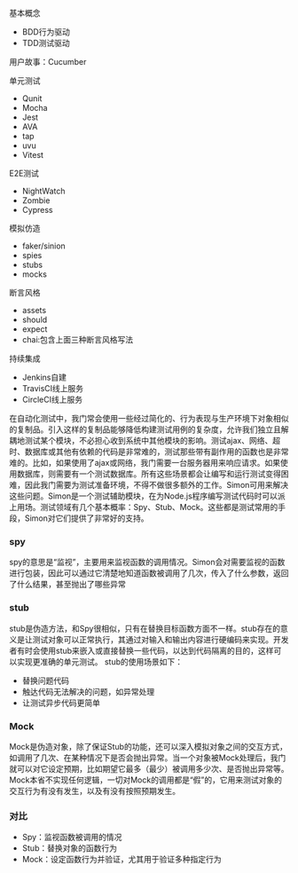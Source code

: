 基本概念
+ BDD行为驱动
+ TDD测试驱动

用户故事：Cucumber

单元测试
+ Qunit
+ Mocha
+ Jest
+ AVA
+ tap
+ uvu
+ Vitest

E2E测试
+ NightWatch
+ Zombie
+ Cypress

模拟仿造
+ faker/sinion
+ spies
+ stubs
+ mocks

断言风格
+ assets
+ should
+ expect
+ chai:包含上面三种断言风格写法

持续集成
+ Jenkins自建
+ TravisCI线上服务
+ CircleCI线上服务

在自动化测试中，我门常会使用一些经过简化的、行为表现与生产环境下对象相似的复制品。引入这样的复制品能够降低构建测试用例的复杂度，允许我们独立且解耦地测试某个模块，不必担心收到系统中其他模块的影响。测试ajax、网络、超时、数据库或其他有依赖的代码是非常难的，测试那些带有副作用的函数也是非常难的。比如，如果使用了ajax或网络，我门需要一台服务器用来响应请求。如果使用数据库，则需要有一个测试数据库。所有这些场景都会让编写和运行测试变得困难，因此我门需要为测试准备环境，不得不做很多额外的工作。Simon可用来解决这些问题。Simon是一个测试辅助模块，在为Node.js程序编写测试代码时可以派上用场。测试领域有几个基本概率：Spy、Stub、Mock。这些都是测试常用的手段，Simon对它们提供了非常好的支持。
### spy
spy的意思是“监视”，主要用来监视函数的调用情况。Simon会对需要监视的函数进行包装，因此可以通过它清楚地知道函数被调用了几次，传入了什么参数，返回了什么结果，甚至抛出了哪些异常
### stub
stub是伪造方法，和Spy很相似，只有在替换目标函数方面不一样。stub存在的意义是让测试对象可以正常执行，其通过对输入和输出内容进行硬编码来实现。开发者有时会使用stub来嵌入或直接替换一些代码，以达到代码隔离的目的，这样可以实现更准确的单元测试。
stub的使用场景如下：
+ 替换问题代码
+ 触达代码无法解决的问题，如异常处理
+ 让测试异步代码更简单

### Mock
Mock是伪造对象，除了保证Stub的功能，还可以深入模拟对象之间的交互方式，如调用了几次、在某种情况下是否会抛出异常。当一个对象被Mock处理后，我门就可以对它设定预期，比如期望它最多（最少）被调用多少次、是否抛出异常等。Mock本省不实现任何逻辑，一切对Mock的调用都是“假”的，它用来测试对象的交互行为有没有发生，以及有没有按照预期发生。

### 对比
+ Spy：监视函数被调用的情况
+ Stub：替换对象的函数行为
+ Mock：设定函数行为并验证，尤其用于验证多种指定行为
